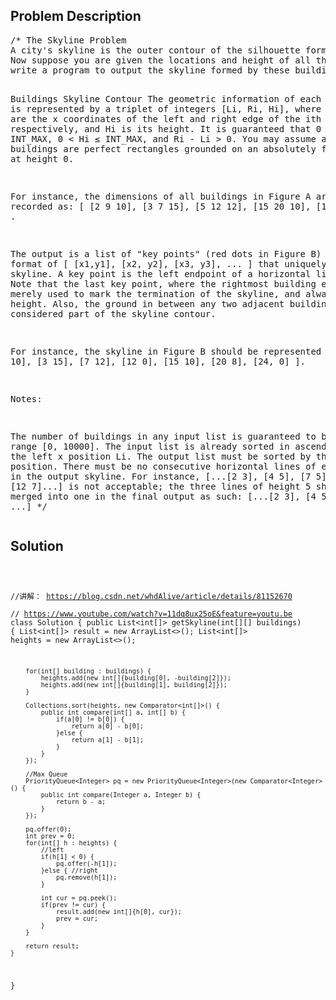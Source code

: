 <!--
<style>
  body { font-family: Arial, sans-serif; }
  .container { max-width: 100%; margin: 50px auto; padding: 10px; }
  .comment-block { background-color: #f9f9f9; padding: 10px; border-left: 5px solid #ccc; max-width: 400px; margin: 20px auto; overflow-wrap: break-word; white-space: pre-wrap; }
  .code-block { background-color: #f4f4f4; padding: 10px; border: 1px solid #ddd; max-width: 400px; margin: 20px auto; overflow-wrap: break-word; white-space: pre-wrap; }
</style>
-->

<div class='container'>
<h2>Problem Description</h2>
<div class='comment-block'>
<pre>
/* The Skyline Problem
A city's skyline is the outer contour of the silhouette formed by all the buildings in that city when viewed from a distance. 
Now suppose you are given the locations and height of all the buildings as shown on a cityscape photo (Figure A), 
write a program to output the skyline formed by these buildings collectively (Figure B).

Buildings  Skyline Contour
The geometric information of each building is represented by a triplet of integers [Li, Ri, Hi], 
where Li and Ri are the x coordinates of the left and right edge of the ith building, respectively, 
and Hi is its height. It is guaranteed that 0 ≤ Li, Ri ≤ INT_MAX, 0 < Hi ≤ INT_MAX, and Ri - Li > 0. 
You may assume all buildings are perfect rectangles grounded on an absolutely flat surface at height 0.

For instance, the dimensions of all buildings in Figure A are recorded as: [ [2 9 10], [3 7 15], [5 12 12], [15 20 10], [19 24 8] ] .

The output is a list of "key points" (red dots in Figure B) in the format of [ [x1,y1], [x2, y2], [x3, y3], ... ]
 that uniquely defines a skyline. A key point is the left endpoint of a horizontal line segment. 
 Note that the last key point, where the rightmost building ends, is merely used to mark the termination of the skyline, 
 and always has zero height. Also, the ground in between any two adjacent buildings should be considered part of the skyline contour.

For instance, the skyline in Figure B should be represented as:[ [2 10], [3 15], [7 12], [12 0], [15 10], [20 8], [24, 0] ].

Notes:

The number of buildings in any input list is guaranteed to be in the range [0, 10000].
The input list is already sorted in ascending order by the left x position Li.
The output list must be sorted by the x position.
There must be no consecutive horizontal lines of equal height in the output skyline. 
For instance, [...[2 3], [4 5], [7 5], [11 5], [12 7]...] is not acceptable; the three lines of height 5 should be merged 
into one in the final output as such: [...[2 3], [4 5], [12 7], ...]
*/
</pre>
</div>

<h2>Solution</h2>
<div class='code-block'>
<pre><code class='language-java'>

//讲解： https://blog.csdn.net/whdAlive/article/details/81152670   
// https://www.youtube.com/watch?v=11dq8ux25oE&feature=youtu.be
class Solution {
    public List<int[]> getSkyline(int[][] buildings) {
        List<int[]> result = new ArrayList<>();
        List<int[]> heights = new ArrayList<>();
        
        for(int[] building : buildings) {
            heights.add(new int[]{building[0], -building[2]});
            heights.add(new int[]{building[1], building[2]});
        }
        
        Collections.sort(heights, new Comparator<int[]>() {
            public int compare(int[] a, int[] b) {
                if(a[0] != b[0]) {
                    return a[0] - b[0];
                }else {
                    return a[1] - b[1];
                }
            }
        });
        
        //Max Queue
        PriorityQueue<Integer> pq = new PriorityQueue<Integer>(new Comparator<Integer>() {
            public int compare(Integer a, Integer b) {
                return b - a;
            }
        });
        
        pq.offer(0);
        int prev = 0;
        for(int[] h : heights) {
            //left 
            if(h[1] < 0) {
                pq.offer(-h[1]);
            }else { //right
                pq.remove(h[1]);
            }
            
            int cur = pq.peek();
            if(prev != cur) {
                result.add(new int[]{h[0], cur});
                prev = cur;
            }
        }
        
        return result;   
    }
}</code></pre>
</div>
</div>
